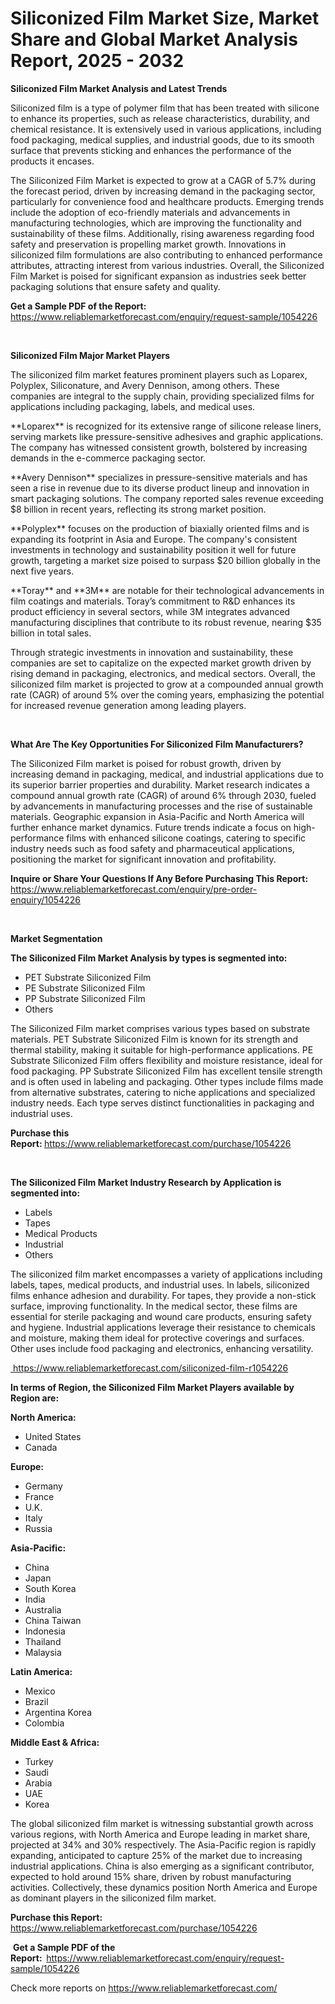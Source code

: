 <p><h1>Siliconized Film Market Size, Market Share and Global Market Analysis Report, 2025 - 2032</h1></p><p><strong>Siliconized Film Market Analysis and Latest Trends</strong></p>
<p><p>Siliconized film is a type of polymer film that has been treated with silicone to enhance its properties, such as release characteristics, durability, and chemical resistance. It is extensively used in various applications, including food packaging, medical supplies, and industrial goods, due to its smooth surface that prevents sticking and enhances the performance of the products it encases. </p><p>The Siliconized Film Market is expected to grow at a CAGR of 5.7% during the forecast period, driven by increasing demand in the packaging sector, particularly for convenience food and healthcare products. Emerging trends include the adoption of eco-friendly materials and advancements in manufacturing technologies, which are improving the functionality and sustainability of these films. Additionally, rising awareness regarding food safety and preservation is propelling market growth. Innovations in siliconized film formulations are also contributing to enhanced performance attributes, attracting interest from various industries. Overall, the Siliconized Film Market is poised for significant expansion as industries seek better packaging solutions that ensure safety and quality.</p></p>
<p><strong>Get a Sample PDF of the Report:&nbsp;</strong> <a href="https://www.reliablemarketforecast.com/enquiry/request-sample/1054226?utm_campaign=2300&utm_medium=2&utm_source=Github&utm_content=ia&utm_term=02042025&utm_id=siliconized-film">https://www.reliablemarketforecast.com/enquiry/request-sample/1054226</a></p>
<p>&nbsp;</p>
<p><strong>Siliconized Film Major Market Players</strong></p>
<p><p>The siliconized film market features prominent players such as Loparex, Polyplex, Siliconature, and Avery Dennison, among others. These companies are integral to the supply chain, providing specialized films for applications including packaging, labels, and medical uses.</p><p>**Loparex** is recognized for its extensive range of silicone release liners, serving markets like pressure-sensitive adhesives and graphic applications. The company has witnessed consistent growth, bolstered by increasing demands in the e-commerce packaging sector. </p><p>**Avery Dennison** specializes in pressure-sensitive materials and has seen a rise in revenue due to its diverse product lineup and innovation in smart packaging solutions. The company reported sales revenue exceeding $8 billion in recent years, reflecting its strong market position.</p><p>**Polyplex** focuses on the production of biaxially oriented films and is expanding its footprint in Asia and Europe. The company's consistent investments in technology and sustainability position it well for future growth, targeting a market size poised to surpass $20 billion globally in the next five years.</p><p>**Toray** and **3M** are notable for their technological advancements in film coatings and materials. Toray’s commitment to R&D enhances its product efficiency in several sectors, while 3M integrates advanced manufacturing disciplines that contribute to its robust revenue, nearing $35 billion in total sales.</p><p>Through strategic investments in innovation and sustainability, these companies are set to capitalize on the expected market growth driven by rising demand in packaging, electronics, and medical sectors. Overall, the siliconized film market is projected to grow at a compounded annual growth rate (CAGR) of around 5% over the coming years, emphasizing the potential for increased revenue generation among leading players.</p></p>
<p>&nbsp;</p>
<p><strong>What Are The Key Opportunities For Siliconized Film Manufacturers?</strong></p>
<p><p>The Siliconized Film market is poised for robust growth, driven by increasing demand in packaging, medical, and industrial applications due to its superior barrier properties and durability. Market research indicates a compound annual growth rate (CAGR) of around 6% through 2030, fueled by advancements in manufacturing processes and the rise of sustainable materials. Geographic expansion in Asia-Pacific and North America will further enhance market dynamics. Future trends indicate a focus on high-performance films with enhanced silicone coatings, catering to specific industry needs such as food safety and pharmaceutical applications, positioning the market for significant innovation and profitability.</p></p>
<p><strong>Inquire or Share Your Questions If Any Before Purchasing This Report:</strong> <a href="https://www.reliablemarketforecast.com/enquiry/pre-order-enquiry/1054226?utm_campaign=2300&utm_medium=2&utm_source=Github&utm_content=ia&utm_term=02042025&utm_id=siliconized-film">https://www.reliablemarketforecast.com/enquiry/pre-order-enquiry/1054226</a></p>
<p>&nbsp;</p>
<p><strong>Market Segmentation</strong></p>
<p><strong>The Siliconized Film Market Analysis by types is segmented into:</strong></p>
<p><ul><li>PET Substrate Siliconized Film</li><li>PE Substrate Siliconized Film</li><li>PP Substrate Siliconized Film</li><li>Others</li></ul></p>
<p><p>The Siliconized Film market comprises various types based on substrate materials. PET Substrate Siliconized Film is known for its strength and thermal stability, making it suitable for high-performance applications. PE Substrate Siliconized Film offers flexibility and moisture resistance, ideal for food packaging. PP Substrate Siliconized Film has excellent tensile strength and is often used in labeling and packaging. Other types include films made from alternative substrates, catering to niche applications and specialized industry needs. Each type serves distinct functionalities in packaging and industrial uses.</p></p>
<p><strong>Purchase this Report:&nbsp;</strong><a href="https://www.reliablemarketforecast.com/purchase/1054226?utm_campaign=2300&utm_medium=2&utm_source=Github&utm_content=ia&utm_term=02042025&utm_id=siliconized-film">https://www.reliablemarketforecast.com/purchase/1054226</a></p>
<p>&nbsp;</p>
<p><strong>The Siliconized Film Market Industry Research by Application is segmented into:</strong></p>
<p><ul><li>Labels</li><li>Tapes</li><li>Medical Products</li><li>Industrial</li><li>Others</li></ul></p>
<p><p>The siliconized film market encompasses a variety of applications including labels, tapes, medical products, and industrial uses. In labels, siliconized films enhance adhesion and durability. For tapes, they provide a non-stick surface, improving functionality. In the medical sector, these films are essential for sterile packaging and wound care products, ensuring safety and hygiene. Industrial applications leverage their resistance to chemicals and moisture, making them ideal for protective coverings and surfaces. Other uses include food packaging and electronics, enhancing versatility.</p></p>
<p><a href="https://www.reliablemarketforecast.com/siliconized-film-r1054226?utm_campaign=2300&utm_medium=2&utm_source=Github&utm_content=ia&utm_term=02042025&utm_id=siliconized-film">&nbsp;https://www.reliablemarketforecast.com/siliconized-film-r1054226</a></p>
<p><strong>In terms of Region, the Siliconized Film Market Players available by Region are:</strong></p>
<p>
    <p> <strong> North America: </strong>
        <ul>
            <li>United States</li>
            <li>Canada</li>
        </ul>
        </p> 
    <p> <strong> Europe: </strong>
        <ul>
            <li>Germany</li>
            <li>France</li>
            <li>U.K.</li>
            <li>Italy</li>
            <li>Russia</li>
        </ul>
        </p> 
    <p> <strong> Asia-Pacific: </strong>
        <ul>
            <li>China</li>
            <li>Japan</li>
            <li>South Korea</li>
            <li>India</li>
            <li>Australia</li>
            <li>China Taiwan</li>
            <li>Indonesia</li>
            <li>Thailand</li>
            <li>Malaysia</li>
        </ul>
        </p> 
    <p> <strong> Latin America: </strong>
        <ul>
            <li>Mexico</li>
            <li>Brazil</li>
            <li>Argentina Korea</li>
            <li>Colombia</li>
        </ul>
        </p> 
    <p> <strong> Middle East & Africa: </strong>
        <ul>
            <li>Turkey</li>
            <li>Saudi</li>
            <li>Arabia</li>
            <li>UAE</li>
            <li>Korea</li>
        </ul>
    </p>
    </p>
<p><p>The global siliconized film market is witnessing substantial growth across various regions, with North America and Europe leading in market share, projected at 34% and 30% respectively. The Asia-Pacific region is rapidly expanding, anticipated to capture 25% of the market due to increasing industrial applications. China is also emerging as a significant contributor, expected to hold around 15% share, driven by robust manufacturing activities. Collectively, these dynamics position North America and Europe as dominant players in the siliconized film market.</p></p>
<p><strong>Purchase this Report: </strong><a href="https://www.reliablemarketforecast.com/purchase/1054226?utm_campaign=2300&utm_medium=2&utm_source=Github&utm_content=ia&utm_term=02042025&utm_id=siliconized-film">https://www.reliablemarketforecast.com/purchase/1054226</a></p>
<p>&nbsp;<strong>Get a Sample PDF of the Report:&nbsp;&nbsp;</strong><a href="https://www.reliablemarketforecast.com/enquiry/request-sample/1054226?utm_campaign=2300&utm_medium=2&utm_source=Github&utm_content=ia&utm_term=02042025&utm_id=siliconized-film">https://www.reliablemarketforecast.com/enquiry/request-sample/1054226</a></p>
<p><strong></strong></p>
<p>Check more reports on <a href="https://www.reliablemarketforecast.com/?utm_campaign=2300&utm_medium=2&utm_source=Github&utm_content=ia&utm_term=02042025&utm_id=siliconized-film">https://www.reliablemarketforecast.com/</a></p>